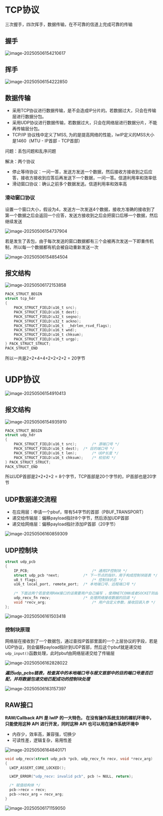 # TCP协议

三次握手，四次挥手，数据传输，在不可靠的信道上完成可靠的传输

## 握手

![image-20250506154210617](https://raw.githubusercontent.com/ZhangZhen-huia/Note/main/img/202505061542691.png)

## 挥手

![image-20250506154222850](https://raw.githubusercontent.com/ZhangZhen-huia/Note/main/img/202505061542927.png)

## 数据传输

- 采用TCP协议进行数据传输，是不会造成IP分片的。若数据过大，只会在传输层进行数据分包。
- 采用UDP协议进行数据传输，若数据过大，只会在网络层进行数据分片，不能再传输层分包。
- TCP/IP 协议栈中定义了MSS, 为的是提高网络的性能，lwIP定义的MSS大小是1460（MTU - IP首部 - TCP首部）

问题：丢包问题和乱序问题

解决：两个协议

- 停止等待协议：一问一答，发送方发送一个数据，然后接收方接收到之后应答，接收方接收到应答后再发送下一个数据，一问一答。信道利用率和效率低
- 滑动窗口协议：确认之前多个数据发送。信道利用率和效率高

### 滑动窗口协议

设置一个窗口大小，假设为4，发送方一次发送4个数据，接收方准确的接收到了第一个数据之后会返回一个应答，发送方接收到之后会把窗口后移一个数据，然后继续发送

![image-20250506154737904](https://raw.githubusercontent.com/ZhangZhen-huia/Note/main/img/202505061547974.png)

若是发生了丢包，由于每次发送的窗口数据都有三个会被再次发送一下即重传机制，所以每一个数据都有机会被自动重新发送一次

![image-20250506154854504](https://raw.githubusercontent.com/ZhangZhen-huia/Note/main/img/202505061548571.png)

## 报文结构

![image-20250506172153858](https://raw.githubusercontent.com/ZhangZhen-huia/Note/main/img/202505061721930.png)

```c
PACK_STRUCT_BEGIN 
struct tcp_hdr 
{ 
    PACK_STRUCT_FIELD(u16_t src); 
    PACK_STRUCT_FIELD(u16_t dest); 
    PACK_STRUCT_FIELD(u32_t seqno); 
    PACK_STRUCT_FIELD(u32_t ackno); 
    PACK_STRUCT_FIELD(u16_t  _hdrlen_rsvd_flags); 
    PACK_STRUCT_FIELD(u16_t wnd); 
    PACK_STRUCT_FIELD(u16_t chksum); 
    PACK_STRUCT_FIELD(u16_t urgp); 
} PACK_STRUCT_STRUCT; 
PACK_STRUCT_END
```

所以一共是2+2+4+4+2+2+2+2 = 20字节

# UDP协议

![image-20250506154910413](https://raw.githubusercontent.com/ZhangZhen-huia/Note/main/img/202505061549490.png)

## 报文结构

![image-20250506154935910](https://raw.githubusercontent.com/ZhangZhen-huia/Note/main/img/202505061549949.png)

```c
PACK_STRUCT_BEGIN 
struct udp_hdr 
{ 
	PACK_STRUCT_FIELD(u16_t src); 		/* 源端口号 */ 
	PACK_STRUCT_FIELD(u16_t dest); 	/* 目的端口号 */ 
	PACK_STRUCT_FIELD(u16_t len); 		/* UDP长度 */ 
    PACK_STRUCT_FIELD(u16_t chksum); 	/* 校验和 */ 
} PACK_STRUCT_STRUCT; 
PACK_STRUCT_END
```

所以UDP首部是2+2+2+2 = 8个字节，TCP首部是20个字节的，IP首部也是20字节

## UDP数据递交流程

- 在应用层：申请一个pbuf，带有54字节的首部（PBUF_TRANSPORT）
- 递交给传输层：偏移payload指针8个字节，然后添加UDP首部
- 递交给网络层：偏移payload指针添加IP首部（20字节）

![image-20250506160859309](https://raw.githubusercontent.com/ZhangZhen-huia/Note/main/img/202505061608358.png)

## UDP控制块

```c
struct udp_pcb 
{ 
    IP_PCB; 							/* 通用IP控制块 */ 
    struct udp_pcb *next; 			/* 下一节点的指针，用于构成控制块链表 */ 
    u8_t flags; 						/* 控制块状态 */ 
    u16_t local_port, remote_port; 	/* 本地端口号、远程端口号 */ 
    
    /* 下面这两个若是使用RAW接口的话需要用户自己编写 ，使用NETCONN或者SOCKET则由lwip内核编写好了*/
    udp_recv_fn recv; 				/* 处理网络接收数据的回调 */ 
    void *recv_arg; 					/* 用户自定义参数，接收回调入参 */ 
};

```

![image-20250506161503418](https://raw.githubusercontent.com/ZhangZhen-huia/Note/main/img/202505061615464.png)

### 控制块原理

网络层在接收到了一个数据包，通过查找IP首部里面的一个上层协议的字段，若是UDP协议，则会偏移payload指针到UDP首部，然后这个pbuf就是递交给`udp_input()`函数处理，此时pbuf由网络层递交给了传输层

![image-20250506162828022](https://raw.githubusercontent.com/ZhangZhen-huia/Note/main/img/202505061628069.png)

***遍历udp_pcbs链表，检查其中的本地端口号与报文首部中的目的端口号是否匹配，并将数据包递交给匹配成功的控制块处理***

![image-20250506163157397](https://raw.githubusercontent.com/ZhangZhen-huia/Note/main/img/202505061631454.png)

## RAW接口

**RAW/Callback API** **是** **lwIP** **的一大特色， 在没有操作系统支持的裸机环境中，只能使用这种** **API** **进行开发，同时这种** **API** **也可以用在操作系统环境中**

- 内存少，效率高，兼容强，切换少
- 可读性差，逻辑复杂，易用性差

![image-20250506164840171](https://raw.githubusercontent.com/ZhangZhen-huia/Note/main/img/202505061648230.png)

```c
void udp_recv(struct udp_pcb *pcb, udp_recv_fn recv, void *recv_arg)
{
  LWIP_ASSERT_CORE_LOCKED();

  LWIP_ERROR("udp_recv: invalid pcb", pcb != NULL, return);

  /* 赋值结构体 */
  pcb->recv = recv;
  pcb->recv_arg = recv_arg;
}
```

![image-20250506171159050](https://raw.githubusercontent.com/ZhangZhen-huia/Note/main/img/202505061712234.png)

